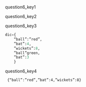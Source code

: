 question6_key1


question6_key2



question6_key3
```python
dic={
    “ball”:”red”,
    ”bat”:4,
    ”wickets”:8,
    ”ball”green,
    ”bat”:3
    }
 ```

question6_key4
```
 {“ball”:”red”,”bat”:4,”wickets”:8}
```
